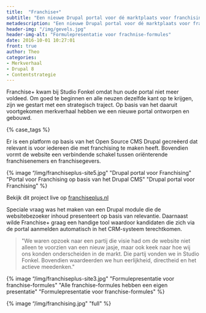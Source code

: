 ```yaml
---
title:  "Franchise+"
subtitle: "Een nieuwe Drupal portal voor dé marktplaats voor franchising"
metadescription: "Een nieuwe Drupal portal voor dé marktplaats voor franchising"
header-img: "/img/gevels.jpg"
header-img-alt: "Formulepresentatie voor frachnise-formules"
date: 2016-10-01 10:27:01
front: true
author: Theo
categories: 
- Merkverhaal
- Drupal 8
- Contentstrategie
---
```

Franchise+ kwam bij Studio Fonkel omdat hun oude portal niet meer voldeed. Om goed te beginnen en alle neuzen dezelfde kant op te krijgen, zijn we gestart met een strategisch traject. Op basis van het daaruit voortgekomen merkverhaal hebben we een nieuwe portal ontworpen en gebouwd. 

{% case_tags %}

Er is een platform op basis van het Open Source CMS Drupal gecreëerd dat relevant is voor iedereen die met franchising te maken heeft. Bovendien vormt de website een verbindende schakel tussen oriënterende franchisenemers en franchisegevers. 

{% image “/img/franchiseplus-site5.jpg" "Drupal portal voor Franchising" "Portal voor Franchising op basis van het Drupal CMS" "Drupal portal voor Franchising" %}

Bekijk dit project live op <a href="http://franchiseplus.nl/" target="_blank">franchiseplus.nl</a>

Speciale vraag was het maken van een Drupal module die de websitebezoeker inhoud presenteert op basis van relevantie. Daarnaast wilde Franchise+ graag een handige tool waardoor kandidaten die zich via de portal aanmelden automatisch in het CRM-systeem terechtkomen.

> "We waren opzoek naar een partij die visie had om de website niet alleen te voorzien van een nieuw jasje, maar ook keek naar hoe wij ons konden onderscheiden in de markt. Die partij vonden we in Studio Fonkel. Bovendien waardeerden we hun eerlijkheid, directheid en het actieve meedenken."

{% image “/img/franchiseplus-site3.jpg" "Formulepresentatie voor franchise-formules" "Alle franchise-formules hebben een eigen presentatie" "Formulepresentatie voor franchise-formules" %}

{% image “/img/franchising.jpg" "full" %}
